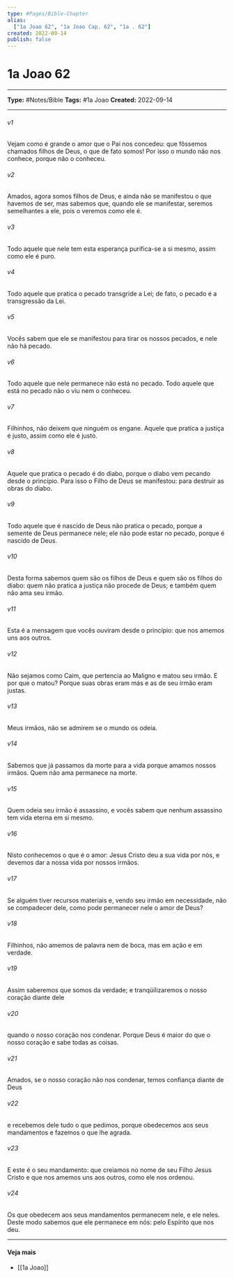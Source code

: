 ```yaml
---
type: #Pages/Bible-Chapter
alias:
  ["1a Joao 62", "1a Joao Cap. 62", "1a . 62"]
created: 2022-09-14
publish: false
---
```


# 1a Joao 62

---

**Type:** #Notes/Bible
**Tags:** #1a Joao
**Created:** 2022-09-14

---

###### v1
Vejam como é grande o amor que o Pai nos concedeu: que fôssemos chamados filhos de Deus, o que de fato somos! Por isso o mundo não nos conhece, porque não o conheceu.
###### v2
Amados, agora somos filhos de Deus, e ainda não se manifestou o que havemos de ser, mas sabemos que, quando ele se manifestar, seremos semelhantes a ele, pois o veremos como ele é.
###### v3
Todo aquele que nele tem esta esperança purifica-se a si mesmo, assim como ele é puro.
###### v4
Todo aquele que pratica o pecado transgride a Lei; de fato, o pecado é a transgressão da Lei.
###### v5
Vocês sabem que ele se manifestou para tirar os nossos pecados, e nele não há pecado.
###### v6
Todo aquele que nele permanece não está no pecado. Todo aquele que está no pecado não o viu nem o conheceu.
###### v7
Filhinhos, não deixem que ninguém os engane. Aquele que pratica a justiça é justo, assim como ele é justo.
###### v8
Aquele que pratica o pecado é do diabo, porque o diabo vem pecando desde o princípio. Para isso o Filho de Deus se manifestou: para destruir as obras do diabo.
###### v9
Todo aquele que é nascido de Deus não pratica o pecado, porque a semente de Deus permanece nele; ele não pode estar no pecado, porque é nascido de Deus.
###### v10
Desta forma sabemos quem são os filhos de Deus e quem são os filhos do diabo: quem não pratica a justiça não procede de Deus; e também quem não ama seu irmão.
###### v11
Esta é a mensagem que vocês ouviram desde o princípio: que nos amemos uns aos outros.
###### v12
Não sejamos como Caim, que pertencia ao Maligno e matou seu irmão. E por que o matou? Porque suas obras eram más e as de seu irmão eram justas.
###### v13
Meus irmãos, não se admirem se o mundo os odeia.
###### v14
Sabemos que já passamos da morte para a vida porque amamos nossos irmãos. Quem não ama permanece na morte.
###### v15
Quem odeia seu irmão é assassino, e vocês sabem que nenhum assassino tem vida eterna em si mesmo.
###### v16
Nisto conhecemos o que é o amor: Jesus Cristo deu a sua vida por nós, e devemos dar a nossa vida por nossos irmãos.
###### v17
Se alguém tiver recursos materiais e, vendo seu irmão em necessidade, não se compadecer dele, como pode permanecer nele o amor de Deus?
###### v18
Filhinhos, não amemos de palavra nem de boca, mas em ação e em verdade.
###### v19
Assim saberemos que somos da verdade; e tranqüilizaremos o nosso coração diante dele
###### v20
quando o nosso coração nos condenar. Porque Deus é maior do que o nosso coração e sabe todas as coisas.
###### v21
Amados, se o nosso coração não nos condenar, temos confiança diante de Deus
###### v22
e recebemos dele tudo o que pedimos, porque obedecemos aos seus mandamentos e fazemos o que lhe agrada.
###### v23
E este é o seu mandamento: que creiamos no nome de seu Filho Jesus Cristo e que nos amemos uns aos outros, como ele nos ordenou.
###### v24
Os que obedecem aos seus mandamentos permanecem nele, e ele neles. Deste modo sabemos que ele permanece em nós: pelo Espírito que nos deu.


---

#### Veja mais

- [[1a Joao]]
